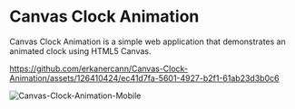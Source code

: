 # Canvas Clock Animation

Canvas Clock Animation is a simple web application that demonstrates an animated clock using HTML5 Canvas.

https://github.com/erkanercann/Canvas-Clock-Animation/assets/126410424/ec41d7fa-5601-4927-b2f1-61ab23d3b0c6

![Canvas-Clock-Animation-Mobile](https://github.com/erkanercann/Canvas-Clock-Animation/assets/126410424/e50917a3-7277-4fac-8ca9-39a512ff0d71)
